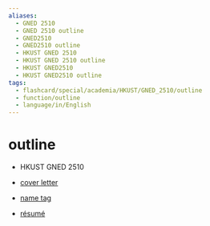 ```yaml
---
aliases:
  - GNED 2510
  - GNED 2510 outline
  - GNED2510
  - GNED2510 outline
  - HKUST GNED 2510
  - HKUST GNED 2510 outline
  - HKUST GNED2510
  - HKUST GNED2510 outline
tags:
  - flashcard/special/academia/HKUST/GNED_2510/outline
  - function/outline
  - language/in/English
---
```


# outline

- HKUST GNED 2510

- [cover letter](../../../cover%20letter.md)
- [name tag](../../../name%20tag.md)
- [résumé](../../../résumé.md)

